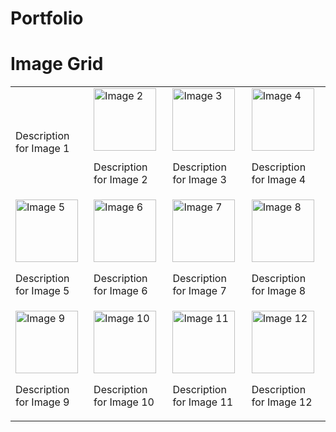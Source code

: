 # Portfolio

# Image Grid

<table>
  <tr>
    <td>
      <![3D view](https://github.com/user-attachments/assets/99af77b9-da4c-403c-95f7-92eeb2812c17) style="width:100px;">
      <p>Description for Image 1</p>
    </td>
    <td>
      <img src="image2.jpg" alt="Image 2" style="width:100px;">
      <p>Description for Image 2</p>
    </td>
    <td>
      <img src="image3.jpg" alt="Image 3" style="width:100px;">
      <p>Description for Image 3</p>
    </td>
    <td>
      <img src="image4.jpg" alt="Image 4" style="width:100px;">
      <p>Description for Image 4</p>
    </td>
  </tr>
  <tr>
    <td>
      <img src="image5.jpg" alt="Image 5" style="width:100px;">
      <p>Description for Image 5</p>
    </td>
    <td>
      <img src="image6.jpg" alt="Image 6" style="width:100px;">
      <p>Description for Image 6</p>
    </td>
    <td>
      <img src="image7.jpg" alt="Image 7" style="width:100px;">
      <p>Description for Image 7</p>
    </td>
    <td>
      <img src="image8.jpg" alt="Image 8" style="width:100px;">
      <p>Description for Image 8</p>
    </td>
  </tr>
  <tr>
    <td>
      <img src="image9.jpg" alt="Image 9" style="width:100px;">
      <p>Description for Image 9</p>
    </td>
    <td>
      <img src="image10.jpg" alt="Image 10" style="width:100px;">
      <p>Description for Image 10</p>
    </td>
    <td>
      <img src="image11.jpg" alt="Image 11" style="width:100px;">
      <p>Description for Image 11</p>
    </td>
    <td>
      <img src="image12.jpg" alt="Image 12" style="width:100px;">
      <p>Description for Image 12</p>
    </td>
  </tr>
</table>
